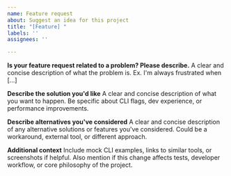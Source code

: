 ```yaml
---
name: Feature request
about: Suggest an idea for this project
title: "[Feature] "
labels: ''
assignees: ''

---
```


**Is your feature request related to a problem? Please describe.**
A clear and concise description of what the problem is. Ex. I'm always frustrated when \[...]

**Describe the solution you'd like**
A clear and concise description of what you want to happen. Be specific about CLI flags, dev experience, or performance improvements.

**Describe alternatives you've considered**
A clear and concise description of any alternative solutions or features you've considered. Could be a workaround, external tool, or different approach.

**Additional context**
Include mock CLI examples, links to similar tools, or screenshots if helpful. Also mention if this change affects tests, developer workflow, or core philosophy of the project.

